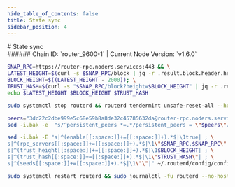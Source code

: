 ```yaml
---
hide_table_of_contents: false
title: State sync
sidebar_position: 4
---
```


<div class="h1-with-icon icon-router">
# State sync
</div>
###### Chain ID: `router_9600-1` | Current Node Version: `v1.6.0`

```bash
SNAP_RPC=https://router-rpc.noders.services:443 && \
LATEST_HEIGHT=$(curl -s $SNAP_RPC/block | jq -r .result.block.header.height); \
BLOCK_HEIGHT=$((LATEST_HEIGHT - 2000)); \
TRUST_HASH=$(curl -s "$SNAP_RPC/block?height=$BLOCK_HEIGHT" | jq -r .result.block_id.hash) && \
echo $LATEST_HEIGHT $BLOCK_HEIGHT $TRUST_HASH
```
```bash
sudo systemctl stop routerd && routerd tendermint unsafe-reset-all --home ~/.routerd --keep-addr-book
```
```bash
peers="3dc22c2dbe999e5c68e59b8a8de32c45785632da@router-rpc.noders.services:23756"
sed -i.bak -e  "s/^persistent_peers *=.*/persistent_peers = \"$peers\"/" ~/.routerd/config/config.toml
```
```bash
sed -i.bak -E "s|^(enable[[:space:]]+=[[:space:]]+).*$|\1true| ; \
s|^(rpc_servers[[:space:]]+=[[:space:]]+).*$|\1\"$SNAP_RPC,$SNAP_RPC\"| ; \
s|^(trust_height[[:space:]]+=[[:space:]]+).*$|\1$BLOCK_HEIGHT| ; \
s|^(trust_hash[[:space:]]+=[[:space:]]+).*$|\1\"$TRUST_HASH\"| ; \
s|^(seeds[[:space:]]+=[[:space:]]+).*$|\1\"\"|" ~/.routerd/config/config.toml
```
```bash
sudo systemctl restart routerd && sudo journalctl -fu routerd --no-hostname -o cat
```
